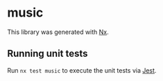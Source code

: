 # music

This library was generated with [Nx](https://nx.dev).

## Running unit tests

Run `nx test music` to execute the unit tests via [Jest](https://jestjs.io).
